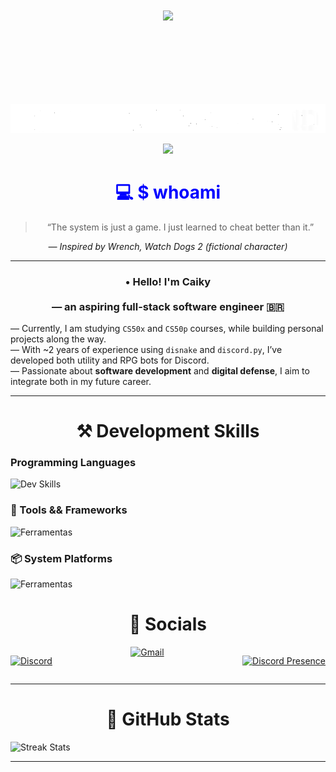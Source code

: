 <!-- Container principal -->
<div align="center">
  
<!-- Welcome to my Terminal-->
<img src="https://img.shields.io/badge/Welcome_to_my_terminal-00BFFF?style=for-the-badge&logoColor=white&labelColor=000000&color=00BFFF" style="margin:100px;" /><br><br>

<!-- 404 limits not found -->     
<img src="output-onlinegiftools-com-ezgif.com-crop.gif"><br>
  
  
<!-- Acessing Caiky's workspace -->
<img src="https://readme-typing-svg.herokuapp.com/?color=00BFFF&size=25&center=true&vCenter=true&width=1000&lines=>&nbsp+Accessing+Caiky's+workspace" />



<!-- Who am i-->
<h1 style="color:blue;">💻 $ whoami</h1>

<!-- Watch dogs 2 Quote -->
<blockquote>
  “The system is just a game. I just learned to cheat better than it.”
</blockquote>

<p><em>— Inspired by Wrench, Watch Dogs 2 (fictional character)</em></p>

 ---
 
<!-- Title -->
<h3 align="center">
• Hello! I'm <strong>Caiky</strong>
<br><br>
— an aspiring full-stack 
<strong>software engineer 🇧🇷</strong>
<br>
</h3>

</div>
<!-- Paragraphs -->
<p>
— Currently, I am studying <code>CS50x</code> and <code>CS50p</code> courses, while building personal projects along the way.<br>
— With ~2 years of experience using <code>disnake</code> and <code>discord.py</code>, I’ve developed both utility and RPG bots for Discord.<br>
— Passionate about <strong>software development</strong> and <strong>digital defense</strong>, I aim to integrate both in my future career.
</p>

---

<!-- Development skills container-->
<div>
<h1 align="center">⚒️ Development Skills</h1> 

<!-- Languages -->
### Programming Languages
<img src="https://skillicons.dev/icons?i=git,html,css,c,js,python,sqlite" alt="Dev Skills">

<!-- Frameworks and tools-->
### 🔧 Tools && Frameworks
<img src="https://skillicons.dev/icons?i=git,bash,django,arduino,vscode" alt="Ferramentas">

<!-- System platforms -->
### 📦 System Platforms
<img src="https://skillicons.dev/icons?i=linux,debian,ubuntu" alt="Ferramentas">
</div>

  
<!-- Socials -->
<h1 align="center">📎 Socials</h1>
<div style="display:flex; justify-content:space-between; flex-direction: row;">

<!-- Discord button -->
[![Discord](https://img.shields.io/badge/Discord-21060b?style=for-the-badge&logo=discord&logoColor=white)](https://discord.gg/XbpBs2xG)

<!-- Gmail button -->
<a href="mailto:caikyhortasouza25@gmail.com">
<img height="40px" src="https://img.shields.io/badge/Gmail-ffffff?style=for-the-badge&logo=gmail&logoColor=white)" alt="Gmail">
  </a>
  
<!-- Discord Presence -->
[![Discord Presence](https://lanyard.cnrad.dev/api/845713407730122812)](https://discord.com/users/845713407730122812)

</div>

---

<!-- Github Stats-->
<h1 align="center">📌 GitHub Stats</h1>
<img src="https://github-readme-activity-graph.vercel.app/graph?username=Caiky-Souza&theme=tokyo-night&hide_border=true&line=00BFFF&hide_title=true&color=00BFFF&bg_color=0d1117&area=true&li" alt="Streak Stats">

---
